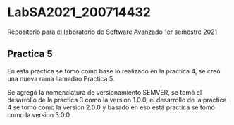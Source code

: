 # LabSA2021_200714432
Repositorio para el laboratorio de Software Avanzado 1er semestre 2021

## Practica 5
En esta práctica se tomó como base lo realizado en la practica 4, se creó una nueva rama llamadao Practica 5.

Se agregó la nomenclatura de versionamiento SEMVER, se tomó el desarrollo de la practica 3 como la version 1.0.0, el desarrollo de la practica 4 se tomó como la version 2.0.0 y basado en eso está practica se tomó como la version 3.0.0
